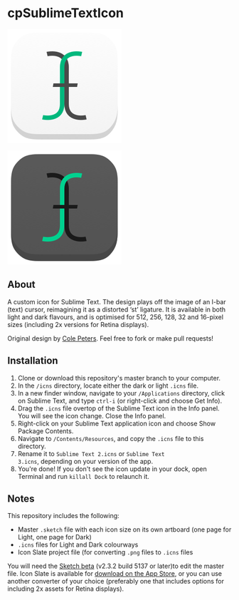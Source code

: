# cpSublimeTextIcon

![cpSublimeTextIcon Light](256-light.png)

![cpSublimeTextIcon Dark](256-dark.png)

## About
A custom icon for Sublime Text. The design plays off the image of an I-bar (text) cursor, reimagining it as a distorted ‘st’ ligature. It is available in both light and dark flavours, and is optimised for 512, 256, 128, 32 and 16-pixel sizes (including 2x versions for Retina displays).

Original design by [Cole Peters](http://github.com/colepeters). Feel free to fork or make pull requests!

## Installation
1. Clone or download this repository's master branch to your computer.
2. In the <code>/icns</code> directory, locate either the dark or light <code>.icns</code> file.
3. In a new finder window, navigate to your <code>/Applications</code> directory, click on Sublime Text, and type <code>ctrl-i</code> (or right-click and choose Get Info).
4. Drag the <code>.icns</code> file overtop of the Sublime Text icon in the Info panel. You will see the icon change. Close the Info panel.
5. Right-click on your Sublime Text application icon and choose Show Package Contents.
6. Navigate to <code>/Contents/Resources</code>, and copy the <code>.icns</code> file to this directory.
7. Rename it to <code>Sublime Text 2.icns</code> or <code>Sublime Text 3.icns</code>, depending on your version of the app.
8. You're done! If you don't see the icon update in your dock, open Terminal and run <code>killall Dock</code> to relaunch it.

## Notes
This repository includes the following:
- Master <code>.sketch</code> file with each icon size on its own artboard (one page for Light, one page for Dark)
- <code>.icns</code> files for Light and Dark colourways
- Icon Slate project file (for converting <code>.png</code> files to <code>.icns</code> files

You will need the [Sketch beta](http://www.bohemiancoding.com/sketch/beta/) (v2.3.2 build 5137 or later)to edit the master file. Icon Slate is available for [download on the App Store](https://itunes.apple.com/gb/app/icon-slate/id439697913?mt=12), or you can use another converter of your choice (preferably one that includes options for including 2x assets for Retina displays).